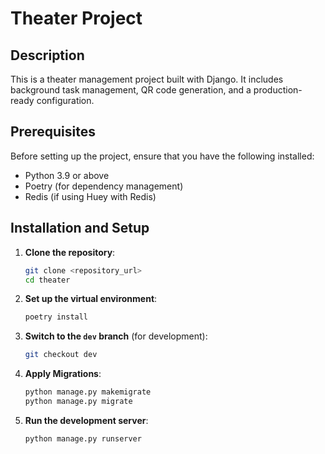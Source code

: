 # Theater Project

## Description
This is a theater management project built with Django. It includes background task management, QR code generation, and a production-ready configuration.

## Prerequisites

Before setting up the project, ensure that you have the following installed:

- Python 3.9 or above
- Poetry (for dependency management)
- Redis (if using Huey with Redis)

## Installation and Setup

1. **Clone the repository**:

    ```bash
    git clone <repository_url>
    cd theater
    ```

2. **Set up the virtual environment**:

    ```bash
    poetry install
    ```

3. **Switch to the `dev` branch** (for development):

    ```bash
    git checkout dev
    ```

4. **Apply Migrations**:

    ```bash
    python manage.py makemigrate
    python manage.py migrate
    ```

5. **Run the development server**:

    ```bash
    python manage.py runserver
    ```
